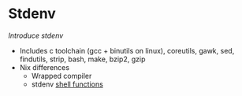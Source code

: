 # Stdenv

*Introduce stdenv*

- Includes c toolchain (gcc + binutils on linux), coreutils, gawk, sed, findutils, strip, bash, make, bzip2, gzip
- Nix differences
  - Wrapped compiler
  - stdenv [shell functions](https://nixos.org/manual/nixpkgs/stable/#ssec-stdenv-functions)
